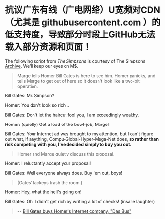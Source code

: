 
<!--[![](https://img.shields.io/badge/words-ff6c00.svg)](link)-->

# 抗议广东有线（广电网络）U宽频对CDN（尤其是 githubusercontent.com ）的低支持度，导致部分时段上GitHub无法载入部分资源和页面！

The following script from _The Simpsons_ is courtesy of [The Simpsons Archive](https://www.simpsonsarchive.com/episodes/5F11.txt). We'll keep our eyes on M$.
>Marge tells Homer Bill Gates is here to see him. Homer panicks, and tells
>Marge to get out of here so it doesn't look like a two-bit operation.

Bill Gates: Mr. Simpson?

Homer: You don't look so rich...

Bill Gates: Don't let the haircut fool you, I am exceedingly wealthy.

Homer: (quietly) Get a load of the bowl-job, Marge!

Bill Gates: Your Internet ad was brought to my attention, but I can't figure out what, if
anything, Compu-Global-Hyper-Mega-Net does, **so rather than risk competing with
you, I've decided simply to buy you out.**

>Homer and Marge quietly discuss this proposal.

Homer: I reluctantly accept your proposal!

Bill Gates: Well everyone always does. Buy 'em out, boys!


>(Gates' lackeys trash the room.)

Homer: Hey, what the hell's going on!

Bill Gates: Oh, I didn't get rich by writing a lot of checks! (insane laughter)

>-- [Bill Gates buys Homer's Internet company, "Das Bus"](https://www.youtube.com/watch?v=H27rfr59RiE)
